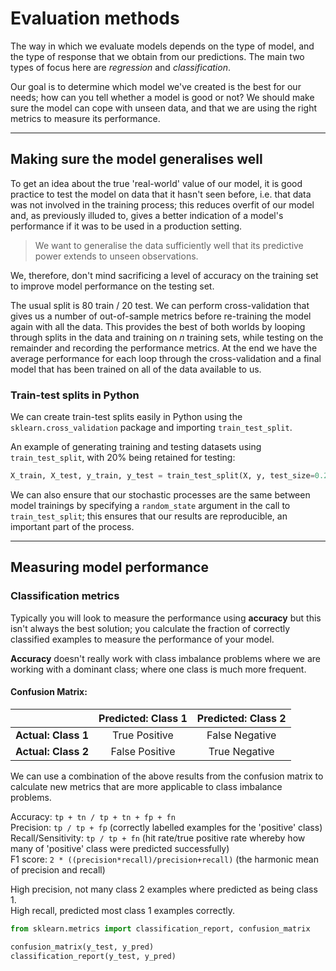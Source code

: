 # Evaluation methods
The way in which we evaluate models depends on the type of model, and the type of response that we obtain from our predictions. The main two types of focus here are _regression_ and _classification_.  

Our goal is to determine which model we've created is the best for our needs; how can you tell whether a model is good or not?  We should make sure the model can cope with unseen data, and that we are using the right metrics to measure its performance.  

- - - 

## Making sure the model generalises well
To get an idea about the true 'real-world' value of our model, it is good practice to test the model on data that it hasn't seen before, i.e. that data was not involved in the training process; this reduces overfit of our model and, as previously illuded to, gives a better indication of a model's performance if it was to be used in a production setting. 

> We want to generalise the data sufficiently well that its predictive power extends to unseen observations.

We, therefore, don't mind sacrificing a level of accuracy on the training set to improve model performance on the testing set. 

The usual split is 80 train / 20 test. We can perform cross-validation that gives us a number of out-of-sample metrics before re-training the model again with all the data. This provides the best of both worlds by looping through splits in the data and training on _n_ training sets, while testing on the remainder and recording the performance metrics. At the end we have the average performance for each loop through the cross-validation and a final model that has been trained on all of the data available to us. 

### Train-test splits in Python
We can create train-test splits easily in Python using the `sklearn.cross_validation` package and importing `train_test_split`. 

An example of generating training and testing datasets using `train_test_split`, with 20% being retained for testing:
```python 
X_train, X_test, y_train, y_test = train_test_split(X, y, test_size=0.2, random_state=42)
``` 

We can also ensure that our stochastic processes are the same between model trainings by specifying a `random_state` argument in the call to `train_test_split`; this ensures that our results are reproducible, an important part of the process. 

- - - 
## Measuring model performance 
### Classification metrics 
Typically you will look to measure the performance using **accuracy** but this isn't always the best solution; you calculate the fraction of correctly classified examples to measure the performance of your model. 

**Accuracy** doesn't really work with class imbalance problems where we are working with a dominant class; where one class is much more frequent. 

#### Confusion Matrix:
||Predicted: Class 1| Predicted: Class 2|
|:--:|:--:|:--:|
|**Actual: Class 1**|True Positive|False Negative|
|**Actual: Class 2**|False Positive|True Negative|

We can use a combination of the above results from the confusion matrix to calculate new metrics that are more applicable to class imbalance problems. 

Accuracy: `tp + tn / tp + tn + fp + fn`  
Precision: `tp / tp + fp` (correctly labelled examples for the 'positive' class)  
Recall/Sensitivity: `tp / tp + fn` (hit rate/true positive rate whereby how many of 'positive' class were predicted successfully)  
F1 score: `2 * ((precision*recall)/precision+recall)` (the harmonic mean of precision and recall)  

High precision, not many class 2 examples where predicted as being class 1.  
High recall, predicted most class 1 examples correctly. 

```python 
from sklearn.metrics import classification_report, confusion_matrix 

confusion_matrix(y_test, y_pred)
classification_report(y_test, y_pred)
```
